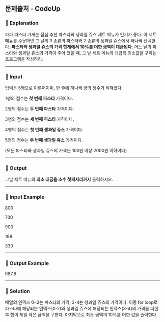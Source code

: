 ## 문제출처 - CodeUp

### :seedling: Explanation

파파 파스타 가게는 점심 추천 파스타와 생과일 쥬스 세트 메뉴가 인기가 좋다. 이 세트 메뉴를 주문하면 그 날의 3 종류의 파스타와 2 종류의 생과일 쥬스에서 하나씩 선택한다. **파스타와 생과일 쥬스의 가격 합계에서 10%를 더한 금액이 대금된다.** 어느 날의 파스타와 생과일 쥬스의 가격이 주어 졌을 때, 그 날 세트 메뉴의 대금의 최소값을 구하는 프로그램을 작성하라.

-----

### :seedling: Input

입력은 5행으로 이루어지며, 한 줄에 하나씩 양의 정수가 적혀있다.

1행의 점수는 **첫 번째 파스타** 가격이다.

2행의 점수는 **두 번째 파스타** 가격이다.

3행의 점수는 **세 번째 파스타** 가격이다.

4행의 점수는 **첫 번째 생과일 쥬스** 가격이다.

5행의 점수는 **두 번째 생과일 쥬스** 가격이다.

(모든 파스타와 생과일 쥬스의 가격은 100원 이상 2000원 이하이다)

-------

### :seedling: Output

그날 세트 메뉴의 **최소 대금을 소수 첫째자리까지** 출력하시오.

-----

### :seedling: Input Example

800

700

900

198

330

-----

### :seedling: Output Example

987.8

------

### :mag_right: Solution

배열의 인덱스 0~2는 파스타의 가격, 3-4는 생과일 쥬스의 가격이다. 이중 for loop로 파스타에 해당되는 인덱스(0-2)와 생과일 쥬스에 해당되는 인덱스(3-4)의 가격을 더한 후 합이 제일 작은 금액을 구한다. 마지막으로 최소 금액의 10%를 더한 값을 출력한다

